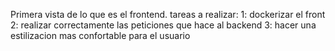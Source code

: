 Primera vista de lo que es el frontend.
tareas a realizar: 
1: dockerizar el front 
2: realizar correctamente las peticiones que hace al backend
3: hacer una estilizacion mas confortable para el usuario


